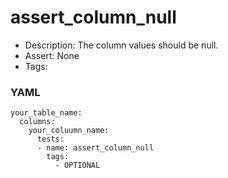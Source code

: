 # assert_column_null

- Description: The column values should be null.
- Assert: None
- Tags:

### YAML
```
your_table_name:
  columns:
    your_coluumn_name:
      tests:
      - name: assert_column_null
        tags:
          - OPTIONAL
```

